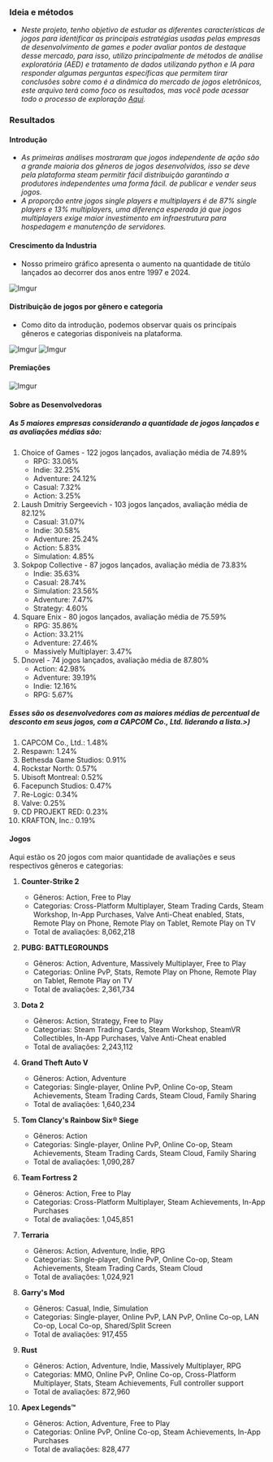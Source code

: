 ### Ideia e métodos
- *Neste projeto, tenho objetivo de estudar as diferentes características de jogos para identificar as principais estratégias usadas pelas empresas de desenvolvimento de games e poder avaliar pontos de destaque desse mercado, para isso, utilizo principalmente de métodos de análise exploratória (AED) e tratamento de dados utilizando python e IA para responder algumas perguntas específicas que permitem tirar conclusões sobre como é a dinâmica do mercado de jogos eletrônicos, este arquivo terá como foco os resultados, mas você pode acessar todo o processo de exploração [Aqui](https://github.com/NonakaVal/steam/blob/main/main.ipynb).*


### Resultados

#### Introdução
- *As primeiras análises mostraram que jogos independente de ação são a grande maioria dos gêneros de jogos desenvolvidos, isso se deve pela plataforma steam permitir fácil distribuição garantindo a produtores independentes uma forma fácil. de publicar e vender seus jogos.*
- *A proporção entre jogos single players e multiplayers é de 87% single players e 13% multiplayers, uma diferença esperada já que jogos multiplayers exige maior investimento em infraestrutura para hospedagem e manutenção de servidores.*

#### Crescimento da Industria
- Nosso primeiro gráfico apresenta o aumento na quantidade de titúlo lançados ao decorrer dos anos entre 1997 e 2024.

![Imgur](https://i.imgur.com/Cxd0k8b.png)

#### Distribuição de jogos por gênero e categoria

- Como dito da introdução, podemos observar quais os princípais gêneros e categorias disponíveis na plataforma.

![Imgur](https://i.imgur.com/q1GWBKR.png)
![Imgur](https://i.imgur.com/WHRTBMH.png)

#### Premiações

![Imgur](https://i.imgur.com/I6gEAV9.png)

#### Sobre as Desenvolvedoras
#####  As 5 maiores empresas considerando a quantidade de jogos lançados e as avaliações médias são:

1. Choice of Games - 122 jogos lançados, avaliação média de 74.89%
    - RPG: 33.06%
    - Indie: 32.25%
    - Adventure: 24.12%
    - Casual: 7.32%
    - Action: 3.25%
2. Laush Dmitriy Sergeevich - 103 jogos lançados, avaliação média de 82.12%
    - Casual: 31.07%
    - Indie: 30.58%
    - Adventure: 25.24%
    - Action: 5.83%
    - Simulation: 4.85%
3. Sokpop Collective - 87 jogos lançados, avaliação média de 73.83%
    - Indie: 35.63%
    - Casual: 28.74%
    - Simulation: 23.56%
    - Adventure: 7.47%
    - Strategy: 4.60%
4. Square Enix - 80 jogos lançados, avaliação média de 75.59%
    - RPG: 35.86%
    - Action: 33.21%
    - Adventure: 27.46%
    - Massively Multiplayer: 3.47%
5. Dnovel - 74 jogos lançados, avaliação média de 87.80%
    - Action: 42.98%
    - Adventure: 39.19%
    - Indie: 12.16%
    - RPG: 5.67%

##### Esses são os desenvolvedores com as maiores médias de percentual de desconto em seus jogos, com a CAPCOM Co., Ltd. liderando a lista.>)
1. CAPCOM Co., Ltd.: 1.48%
2. Respawn: 1.24%
3. Bethesda Game Studios: 0.91%
4. Rockstar North: 0.57%
5. Ubisoft Montreal: 0.52%
6. Facepunch Studios: 0.47%
7. Re-Logic: 0.34%
8. Valve: 0.25%
9. CD PROJEKT RED: 0.23%
10. KRAFTON, Inc.: 0.19%

#### Jogos

Aqui estão os 20 jogos com maior quantidade de avaliações e seus respectivos gêneros e categorias:
1. **Counter-Strike 2**
   - Gêneros: Action, Free to Play
   - Categorias: Cross-Platform Multiplayer, Steam Trading Cards, Steam Workshop, In-App Purchases, Valve Anti-Cheat enabled, Stats, Remote Play on Phone, Remote Play on Tablet, Remote Play on TV
   - Total de avaliações: 8,062,218

2. **PUBG: BATTLEGROUNDS**
   - Gêneros: Action, Adventure, Massively Multiplayer, Free to Play
   - Categorias: Online PvP, Stats, Remote Play on Phone, Remote Play on Tablet, Remote Play on TV
   - Total de avaliações: 2,361,734

3. **Dota 2**
   - Gêneros: Action, Strategy, Free to Play
   - Categorias: Steam Trading Cards, Steam Workshop, SteamVR Collectibles, In-App Purchases, Valve Anti-Cheat enabled
   - Total de avaliações: 2,243,112

4. **Grand Theft Auto V**
   - Gêneros: Action, Adventure
   - Categorias: Single-player, Online PvP, Online Co-op, Steam Achievements, Steam Trading Cards, Steam Cloud, Family Sharing
   - Total de avaliações: 1,640,234

5. **Tom Clancy's Rainbow Six® Siege**
   - Gêneros: Action
   - Categorias: Single-player, Online PvP, Online Co-op, Steam Achievements, Steam Trading Cards, Steam Cloud, Family Sharing
   - Total de avaliações: 1,090,287

6. **Team Fortress 2**
   - Gêneros: Action, Free to Play
   - Categorias: Cross-Platform Multiplayer, Steam Achievements, In-App Purchases
   - Total de avaliações: 1,045,851

7. **Terraria**
   - Gêneros: Action, Adventure, Indie, RPG
   - Categorias: Single-player, Online PvP, Online Co-op, Steam Achievements, Steam Trading Cards, Steam Cloud
   - Total de avaliações: 1,024,921

8. **Garry's Mod**
   - Gêneros: Casual, Indie, Simulation
   - Categorias: Single-player, Online PvP, LAN PvP, Online Co-op, LAN Co-op, Local Co-op, Shared/Split Screen
   - Total de avaliações: 917,455

9. **Rust**
   - Gêneros: Action, Adventure, Indie, Massively Multiplayer, RPG
   - Categorias: MMO, Online PvP, Online Co-op, Cross-Platform Multiplayer, Stats, Steam Achievements, Full controller support
   - Total de avaliações: 872,960

10. **Apex Legends™**
    - Gêneros: Action, Adventure, Free to Play
    - Categorias: Online PvP, Online Co-op, Steam Achievements, In-App Purchases
    - Total de avaliações: 828,477
